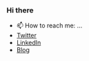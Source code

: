 ### Hi there

<!--
**username/username** is a ✨ _special_ ✨ repository because its `README.md` (this file) appears on your GitHub profile.
-->

- 📫 How to reach me: ...
- [Twitter](https://twitter.com/LeonArmston)
- [LinkedIn](https://linkedin.com/in/leon-armston)
- [Blog](https://www.leonarmston.com)
